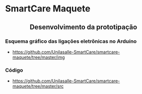 # SmartCare Maquete
<h2 class="unchanged rich-diff-level-one" align="center"> Desenvolvimento da prototipação </h2>

### Esquema gráfico das ligações eletrônicas no Arduíno

- https://github.com/Unilasalle-SmartCare/smartcare-maquete/tree/master/img 

### Código
- https://github.com/Unilasalle-SmartCare/smartcare-maquete/tree/master/src
